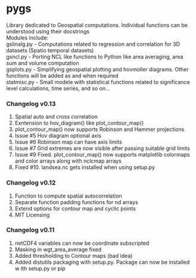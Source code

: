 # pygs
Library dedicated to Geospatial computations. Individual functions can be understood using their docstrings  
Modules include:  
gslinalg.py - Computations related to regression and correlation for 3D datasets (Spatio temporal datasets)  
gsncl.py - Porting NCL like functions to Python like area averaging, area sum and volume computation  
gsplots.py - Simplifying geospatial plotting and hovmoller diagrams. Other functions will be added as and when required  
statmisc.py - Small modele with statistical functions related to significance level calculations, time series, and so on... 

### Changelog v0.13
1. Spatial auto and cross correlation
2. Exntension to hov_diagram() like plot_contour_map()
3. plot_contour_map() now supports Robinson and Hammer projections
4. Issue #5 Hov diagram optional axis
5. Issue #6 Robinson map can have axis limits
6. Issue #7 Grid extremes are now visible after passing suitable grid limits
7. Issue #9 Fixed. plot_contour_map() now supports matplotlib colormaps and color arrays along with nclcmap arrays
8. Fixed #10. landsea.nc gets installed when using setup.py

### Changelog v0.12
1. Function to compute spatial autocorrelation
2. Separate function padding functions for nd arrays
3. Extend options for contour map and cyclic points
4. MIT Licensing

### Changelog v0.11
1. netCDF4 variables can now be coordinate subscripted
2. Masking in wgt_area_average fixed
3. Added thresholding to Contour maps (bad idea)
4. Added distutils packaging with setup.py. Package can now be installed w    ith setup.py or pip

